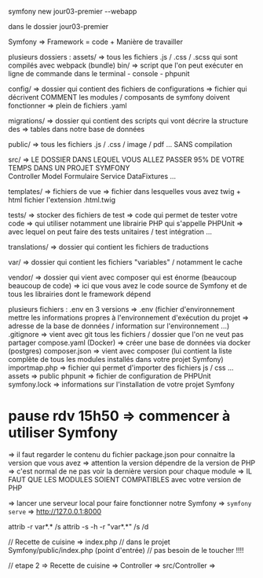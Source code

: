 symfony new jour03-premier --webapp 

dans le dossier jour03-premier

Symfony => Framework = code + Manière de travailler 

plusieurs dossiers :
assets/ => tous les fichiers .js / .css / .scss qui sont compilés avec webpack (bundle)
bin/ => script que l'on peut exécuter en ligne de commande dans le terminal
    - console
    - phpunit 

config/ => dossier qui contient des fichiers de configurations 
        => fichier qui décrivent COMMENT les modules / composants de symfony doivent fonctionner 
        => plein de fichiers .yaml 

migrations/ => dossier qui contient des scripts qui vont décrire la structure des 
            => tables dans notre base de données 

public/ => tous les fichiers .js / .css / image / pdf ... SANS compilation 

src/ => LE DOSSIER DANS LEQUEL VOUS ALLEZ PASSER 95% DE VOTRE TEMPS DANS UN PROJET 
        SYMFONY  
        Controller
        Model
        Formulaire
        Service 
        DataFixtures ...

templates/ => fichiers de vue => fichier dans lesquelles vous avez twig + html
        fichier l'extension .html.twig  

tests/ => stocker des fichiers de test => code qui permet de tester votre code 
        => qui utiliser notamment une librairie PHP qui s'appelle PHPUnit 
        => avec lequel on peut faire des tests unitaires / test intégration ...


translations/ => dossier qui contient les fichiers de traductions 

var/ => dossier qui contient les fichiers "variables" / notamment le cache 

vendor/ => dossier qui vient avec composer qui est énorme (beaucoup beaucoup de code)
        => ici que vous avez le code source de Symfony et de tous les librairies dont le framework dépend 

plusieurs fichiers :
.env en 3 versions => .env (fichier d'environnement mettre les informations propres à l'environnement d'exécution du projet => adresse de la base de données / information sur l'environnement ...)
.gitignore => vient avec git tous les fichiers / dossier que l'on ne veut pas partager
compose.yaml (Docker) => créer une base de données via docker (postgres)
composer.json => vient avec composer (lui contient la liste complète de tous les modules installés dans votre projet Symfony)
importmap.php => fichier qui permet d'importer des fichiers js / css ... assets => public
phpunit => fichier de configuration de PHPUnit
symfony.lock => informations sur l'installation de votre projet Symfony 

# pause rdv 15h50 => commencer à utiliser Symfony 


=> il faut regarder le contenu du fichier package.json pour connaitre la version que vous avez 
=> attention la version dépendre de la version de PHP 
=> c'est normal de ne pas voir la dernière version pour chaque module 
=> IL FAUT QUE LES MODULES SOIENT COMPATIBLES avec votre version de PHP 

=> lancer une serveur local pour faire fonctionner notre Symfony
=> `symfony serve`
=> http://127.0.0.1:8000

attrib -r var\*.* /s
attrib -s -h -r "var\*.*" /s /d


// Recette de cuisine =>  index.php 
// dans le projet Symfony/public/index.php (point d'entrée)
// pas besoin de le toucher !!!! 

// etape 2 => Recette de cuisine =>  Controller 
=> src/Controller => 